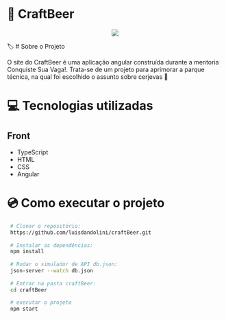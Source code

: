 # :beer: CraftBeer

<p align="center"><img src="http://img.shields.io/static/v1?label=STATUS&message=EM%20DESENVOLVIMENTO&color=GREEN&style=for-the-badge"/></p>

:label:	# Sobre o Projeto

O site do CraftBeer é uma aplicação angular construída durante a mentoria Conquiste Sua Vaga!. Trata-se de um projeto para aprimorar a parque técnica, na qual foi escolhido o assunto sobre cerjevas :beer:	


# :computer: Tecnologias utilizadas 
## Front
- TypeScript
- HTML
- CSS 
- Angular


# :cd: Como executar o projeto

````bash
 # Clonar o repositório:
 https://github.com/luisdandolini/craftBeer.git
 
 # Instalar as dependências:
 npm install
 
 # Rodar o simulador de API db.json:
 json-server --watch db.json
 
 # Entrar na pasta craftBeer:
 cd craftBeer
 
 # executar o projeto
 npm start 
